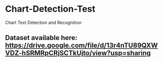# Chart-Detection-Test
Chart Text Detection and Recognition 

## Dataset available here: https://drive.google.com/file/d/13r4nTU89QXWVDZ-hSRMRpCRjSCTkUjto/view?usp=sharing
